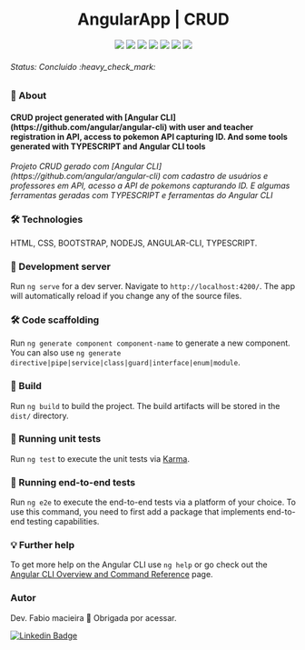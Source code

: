 
<h1 align="center"> AngularApp | CRUD </h1> 
<p align="center"> <img src="https://img.shields.io/static/v1?label=Status&message=Finished&color=#008000&style=for-the-badge&logo=ghost"/> <img src="https://img.shields.io/badge/npm-8.3.1-orange"/> <img src="https://img.shields.io/github/license/gabrielajc/angularApp"/> <img src="https://img.shields.io/badge/Bootstrap-7.1.2-brightgreen"/> <img src="https://img.shields.io/static/v1?label=Netlify&message=deploy&color=pink&style=for-the-badge&logo=netlify"/> <img src="https://badges.aleen42.com/src/angular.svg"/> <img src="https://badges.aleen42.com/src/typescript.svg"/> </p>

<h6> Status: Concluido :heavy_check_mark: </h6>

### :small_blue_diamond: About
<h4> CRUD project generated with [Angular CLI](https://github.com/angular/angular-cli) with user and teacher registration in API, access to pokemon API capturing ID. And some tools generated with TYPESCRIPT and Angular CLI tools </h4>
<i> Projeto CRUD gerado com  [Angular CLI](https://github.com/angular/angular-cli) com cadastro de usuários e professores em API, acesso a API de pokemons capturando ID. E algumas ferramentas geradas com TYPESCRIPT e ferramentas do Angular CLI </i>

### 🛠️ Technologies
HTML, CSS, BOOTSTRAP, NODEJS, ANGULAR-CLI, TYPESCRIPT.

### 📁 Development server
Run `ng serve` for a dev server. Navigate to `http://localhost:4200/`. The app will automatically reload if you change any of the source files.

### 🛠️ Code scaffolding
Run `ng generate component component-name` to generate a new component. You can also use `ng generate directive|pipe|service|class|guard|interface|enum|module`.

### 🚀 Build
Run `ng build` to build the project. The build artifacts will be stored in the `dist/` directory.

### 🔬 Running unit tests
Run `ng test` to execute the unit tests via [Karma](https://karma-runner.github.io).

### 🔬 Running end-to-end tests
Run `ng e2e` to execute the end-to-end tests via a platform of your choice. To use this command, you need to first add a package that implements end-to-end testing capabilities.

### 💡 Further help
To get more help on the Angular CLI use `ng help` or go check out the [Angular CLI Overview and Command Reference](https://angular.io/cli) page.


### Autor
Dev. Fabio macieira :wave: Obrigada por acessar.

[![Linkedin Badge](https://img.shields.io/badge/-Gabe-blue?style=flat-square&logo=Linkedin&logoColor=white&link=https://www.linkedin.com/in/fabio-macieira-1ba6321b1/)](https://www.linkedin.com/in/fabio-macieira-1ba6321b1/)
